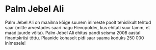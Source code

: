 # Palm Jebel Ali

Palm Jebel Ali on maailma kõige suurem inimeste poolt tehislikult tehtud saar
(mitte arvestades saari nagu Flevopolder, kus ehitati suur tamm, et maad juurde
võita). Palm Jebel Ali ehitus pandi seisma 2008 aastal finantskriisi tõttu.
Plaanide kohaselt pidi saar saama koduks 250 000 inimesele!

